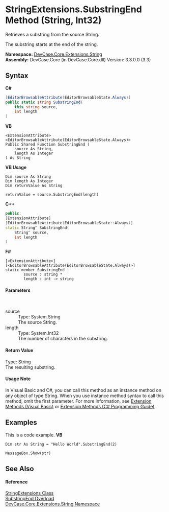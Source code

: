 # StringExtensions.SubstringEnd Method (String, Int32)
 

Retrieves a substring from the source String. 

 The substring starts at the end of the string.

**Namespace:**&nbsp;<a href="N_DevCase_Core_Extensions_String">DevCase.Core.Extensions.String</a><br />**Assembly:**&nbsp;DevCase.Core (in DevCase.Core.dll) Version: 3.3.0.0 (3.3)

## Syntax

**C#**<br />
``` C#
[EditorBrowsableAttribute(EditorBrowsableState.Always)]
public static string SubstringEnd(
	this string source,
	int length
)
```

**VB**<br />
``` VB
<ExtensionAttribute>
<EditorBrowsableAttribute(EditorBrowsableState.Always)>
Public Shared Function SubstringEnd ( 
	source As String,
	length As Integer
) As String
```

**VB Usage**<br />
``` VB Usage
Dim source As String
Dim length As Integer
Dim returnValue As String

returnValue = source.SubstringEnd(length)
```

**C++**<br />
``` C++
public:
[ExtensionAttribute]
[EditorBrowsableAttribute(EditorBrowsableState::Always)]
static String^ SubstringEnd(
	String^ source, 
	int length
)
```

**F#**<br />
``` F#
[<ExtensionAttribute>]
[<EditorBrowsableAttribute(EditorBrowsableState.Always)>]
static member SubstringEnd : 
        source : string * 
        length : int -> string 

```


#### Parameters
&nbsp;<dl><dt>source</dt><dd>Type: System.String<br />The source String.</dd><dt>length</dt><dd>Type: System.Int32<br />The number of characters in the substring.</dd></dl>

#### Return Value
Type: String<br />The resulting substring.

#### Usage Note
In Visual Basic and C#, you can call this method as an instance method on any object of type String. When you use instance method syntax to call this method, omit the first parameter. For more information, see <a href="https://docs.microsoft.com/dotnet/visual-basic/programming-guide/language-features/procedures/extension-methods">Extension Methods (Visual Basic)</a> or <a href="https://docs.microsoft.com/dotnet/csharp/programming-guide/classes-and-structs/extension-methods">Extension Methods (C# Programming Guide)</a>.

## Examples
This is a code example. 
**VB**<br />
``` VB
Dim str As String = "Hello World".SubstringEnd(2)

MessageBox.Show(str)
```


## See Also


#### Reference
<a href="T_DevCase_Core_Extensions_String_StringExtensions">StringExtensions Class</a><br /><a href="Overload_DevCase_Core_Extensions_String_StringExtensions_SubstringEnd">SubstringEnd Overload</a><br /><a href="N_DevCase_Core_Extensions_String">DevCase.Core.Extensions.String Namespace</a><br />
